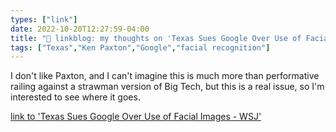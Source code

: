 ```yaml
---
types: ["link"]
date: 2022-10-20T12:27:59-04:00
title: "🔗 linkblog: my thoughts on 'Texas Sues Google Over Use of Facial Images - WSJ'"
tags: ["Texas","Ken Paxton","Google","facial recognition"]
---
```

I don't like Paxton, and I can't imagine this is much more than performative railing against a strawman version of Big Tech, but this is a real issue, so I'm interested to see where it goes.
 

[link to 'Texas Sues Google Over Use of Facial Images - WSJ'](https://www.wsj.com/articles/texas-sues-google-over-use-of-facial-images-11666276264?mod=rss_Technology)
